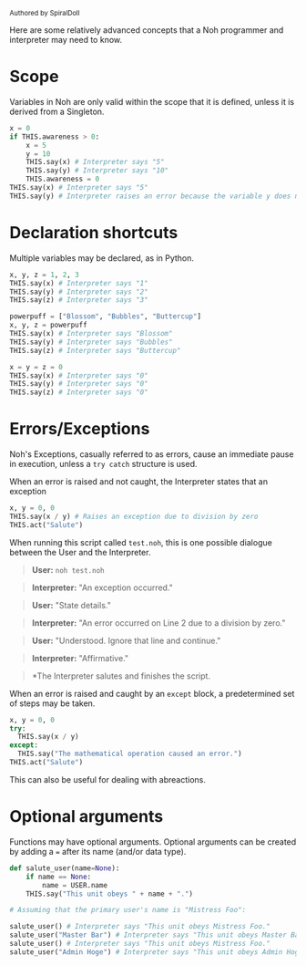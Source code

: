 <sub>Authored by SpiralDoll</sub>

Here are some relatively advanced concepts that a Noh programmer and interpreter may need to know.

# Scope

Variables in Noh are only valid within the scope that it is defined, unless it is derived from a Singleton.

```python
x = 0
if THIS.awareness > 0:
    x = 5
    y = 10
    THIS.say(x) # Interpreter says "5"
    THIS.say(y) # Interpreter says "10"
    THIS.awareness = 0
THIS.say(x) # Interpreter says "5"
THIS.say(y) # Interpreter raises an error because the variable y does not exist here
```

# Declaration shortcuts

Multiple variables may be declared, as in Python.

```python
x, y, z = 1, 2, 3
THIS.say(x) # Interpreter says "1"
THIS.say(y) # Interpreter says "2"
THIS.say(z) # Interpreter says "3"

powerpuff = ["Blossom", "Bubbles", "Buttercup"]
x, y, z = powerpuff
THIS.say(x) # Interpreter says "Blossom"
THIS.say(y) # Interpreter says "Bubbles"
THIS.say(z) # Interpreter says "Buttercup"

x = y = z = 0
THIS.say(x) # Interpreter says "0"
THIS.say(y) # Interpreter says "0"
THIS.say(z) # Interpreter says "0"
```

# Errors/Exceptions

Noh's Exceptions, casually referred to as errors, cause an immediate pause in execution, unless a `try catch` structure is used.

When an error is raised and not caught, the Interpreter states that an exception

```python
x, y = 0, 0
THIS.say(x / y) # Raises an exception due to division by zero
THIS.act("Salute")
```

When running this script called `test.noh`, this is one possible dialogue between the User and the Interpreter.

> **User:** `noh test.noh`

> **Interpreter:** "An exception occurred."

> **User:** "State details."

> **Interpreter:** "An error occurred on Line 2 due to a division by zero."

> **User:** "Understood. Ignore that line and continue."

> **Interpreter:** "Affirmative."

> *The Interpreter salutes and finishes the script.

When an error is raised and caught by an `except` block, a predetermined set of steps may be taken.

```python
x, y = 0, 0
try:
  THIS.say(x / y)
except:
  THIS.say("The mathematical operation caused an error.")
THIS.act("Salute")
```

This can also be useful for dealing with abreactions.

# Optional arguments

Functions may have optional arguments. Optional arguments can be created by adding a `=` after its name (and/or data type).

```python
def salute_user(name=None):
    if name == None:
        name = USER.name
    THIS.say("This unit obeys " + name + ".")

# Assuming that the primary user's name is "Mistress Foo":

salute_user() # Interpreter says "This unit obeys Mistress Foo."
salute_user("Master Bar") # Interpreter says "This unit obeys Master Bar."
salute_user() # Interpreter says "This unit obeys Mistress Foo."
salute_user("Admin Hoge") # Interpreter says "This unit obeys Admin Hoge."
```
